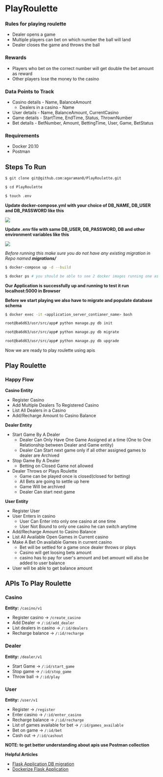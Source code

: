 # PlayRoulette

### Rules for playing roulette

- Dealer opens a game
- Multiple players can bet on which number the ball will land
- Dealer closes the game and throws the ball

### Rewards

- Players who bet on the correct number will get double the bet amount as reward
- Other players lose the money to the casino

### Data Points to Track

+ Casino details - Name, BalanceAmount
    - Dealers in a casino - Name
+ User details - Name, BalanceAmount, CurrentCasino
+ Game details - StartTime, EndTime, Status, ThrownNumber
+ Bet details - BetNumber, Amount, BettingTime, User, Game, BetStatus

### Requirements

+ Docker 20.10
+ Postman

## Steps To Run 

```bash
$ git clone git@github.com:agaraman0/PlayRoulette.git

$ cd PlayRoulette

$ touch .env
```

**Update docker-compose.yml with your choice of DB_NAME, DB_USER and DB_PASSWORD like this**

![](https://i.ibb.co/sJCKzk8/Screenshot-from-2021-11-04-10-52-28.png)

**Update .env file with same DB_USER, DB_PASSWORD, DB and other environment variables like this**

![](https://i.ibb.co/DwR4BDh/Screenshot-from-2021-11-04-14-02-35.png)

*Before running this make sure you do not have any existing migration in Repo named **migrations/***

```bash
$ docker-compose up -d --build

$ docker ps # you should be able to see 2 docker images running one as application server and another as db server
```

**Our Application is successfully up and running to test it run localhost:5000 in Browser**

**Before we start playing we also have to migrate and populate database schema**

```bash
$ docker exec -it <application_server_contianer_name> bash

root@ba6d63/usr/src/app# python manage.py db init

root@ba6d63/usr/src/app# python manage.py db migrate

root@ba6d63/usr/src/app# python manage.py db upgrade
```

Now we are ready to play roulette using apis 


## Play Roulette

### Happy Flow

**Casino Entity**

+ Register Casino
+ Add Multiple Dealers To Registered Casino
+ List All Dealers in a Casino
+ Add/Recharge Amount to Casino Balance

**Dealer Entity**

+ Start Game By A Dealer
  - Dealer Can Only Have One Game Assigned at a time (One to One Relationship between Dealer and Game entity)
  - Dealer Can Start next game only if all other assigned games to dealer are Archived
+ Stop Game By A Dealer
  - Betting on Closed Game not allowed
+ Dealer Throws or Plays Roulette
  - Game can be played once is closed(closed for betting)
  - All Bets are going to settle up here
  - Game Will be archived
  - Dealer Can start next game
  
**User Entity**

+ Register User
+ User Enters in casino
  - User Can Enter into only one casino at one time
  - User Not Bound to only one casino he can switch anytime
+ Add/Recharge Amount to Casino Balance
+ List All Available Open Games in Current casino
+ Make A Bet On available Games in current casino
  - Bet will be settled for a game once dealer throws or plays
  - Casino will get loosing bets amount
  - casino has to pay for user's amount and bet amount will also be added to user balance
+ User will be able to get balance amount


## APIs To Play Roulette

### Casino 

**Entity:**    `/casino/v1`

+ Register casino -> `/create_casino`
+ Add Dealer -> `/:id/add_dealer`
+ List dealers in casino -> `/:id/dealers`
+ Recharge balance -> `/:id/recharge`


### Dealer

**Entity:** `/dealer/v1`

+ Start Game ->    `/:id/start_game`
+ Stop game ->     `/:id/stop_game`
+ Throw ball  -> `/:id/play`
  
### User

**Entity:** `/user/v1`

+ Register -> `/register`
+ Enter casino -> `/:id/enter_casino`
+ Recharge balance -> `/:id/recharge`
+ List of games available for bet -> `/:id/games_available`
+ Bet on game -> `/:id/bet`
+ Cash out -> `/:id/cashout`

**NOTE: to get better understanding about apis use Postman collection**

**Helpful Articles**
+ [Flask Application DB migration](https://realpython.com/flask-by-example-part-2-postgres-sqlalchemy-and-alembic/)
+ [Dockerize Flask Application](https://testdriven.io/blog/dockerizing-flask-with-postgres-gunicorn-and-nginx/)